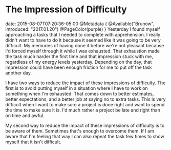 # The Impression of Difficulty
date: 2015-08-07T07:20:36-05:00
@Metadata {
  @Available("Brunow", introduced: "2017.01.20")
  @PageColor(purple)
}
Yesterday I found myself approaching a tasks that I needed to complete with apprehension. I really didn't want to have to do it because it seemed like it was going to be very difficult. My memories of having done it before we're not pleasant because I'd forced myself through it while I was exhausted. That exhaustion made the task much harder the first time and that impression stuck with me, regardless of my energy levels yesterday. Depending on the day, that impression could have been enough friction for me to put off the task another day.

I have two ways to reduce the impact of these impressions of difficulty. The first is to avoid putting myself in a situation where I have to work on something when I'm exhausted. That comes down to better estimates, better expectations, and a better job at saying no to extra tasks. This is very difficult when I want to make sure a project is done right and want to spend the time to make sure it is. I'd much rather a project be late and right than on time and awful.

My second way to reduce the impact of these impressions of difficulty is to be aware of them. Sometimes that's enough to overcome them. If I am aware that I'm feeling that way I can also repeat the task few times to show myself that it isn't difficult.
